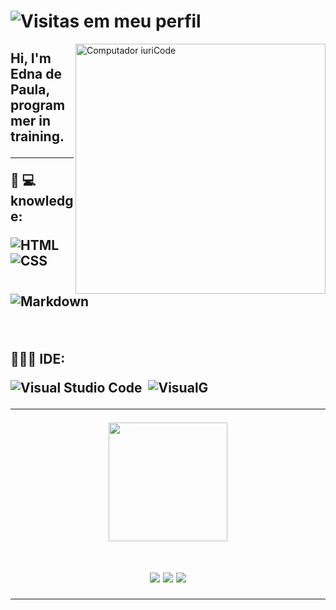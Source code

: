 # ![Visitas em meu perfil](https://komarev.com/ghpvc/?username=ednadepaula&color=DB7093&label=Welcome+to+my+profile+you+are+visitor+nº:)
<img src="https://raw.githubusercontent.com/MicaelliMedeiros/micaellimedeiros/master/image/computer-illustration.png" min-width="400px" max-width="400px" width="400px" align="right" alt="Computador iuriCode">

<h2 align="left"> 
  Hi, I'm Edna de Paula, programmer in training.
</p>

---

<p align="left">
  📖 💻 knowledge:
  
![HTML](https://img.shields.io/badge/-HTML-black?style=flat&logo=HTML5)
![CSS](https://img.shields.io/badge/-CSS-black?style=flat&logo=CSS3&logoColor=1572B6)
![Markdown](https://img.shields.io/badge/-Markdown-black?style=flat&logo=markdown)
</p>

<br>

<p align="left">
  👩🏾‍💻 IDE: 
  

![Visual Studio Code](https://img.shields.io/badge/-Visual%20Studio%20Code-black?style=flat&logo=visual-studio-code&logoColor=007ACC)&nbsp;
![VisualG](https://img.shields.io/badge/-VisualG-black?style=flat&logo=v&logoColor=a66321)&nbsp;
</p>

---

<div align="center" />

<div align="center">
  <a href="https://github.com/ednadepaula">
  <img height="190em" src="https://github-readme-stats.vercel.app/api?username=ednadepaula&show_icons=true&theme=dracula&include_all_commits=true&count_private=true"/>
 
</div>

<br />
<div> 

 <a href="https://mail.google.com/mail/?view=cm&fs=1&to=ednadepaulaeap@gmail.com&su=Contato%20-%20via%20perfil%20do%20github&body=Ol%C3%A1%20Edna%20Tudo%20bem?" target="_blank"><img src="https://img.shields.io/badge/Gmail-3e65cf?style=for-the-badge&logo=gmail&logoColor=white" target="_blank"></a> 
  <a href="https://instagram.com/ednadepaulaeap" target="_blank"><img src="https://img.shields.io/badge/-Instagram-%23E4405F?style=for-the-badge&logo=instagram&logoColor=white" target="_blank"></a>
  <a href="https://www.linkedin.com/in/ednadepaula" target="_blank"><img src="https://img.shields.io/badge/-LinkedIn-%230077B5?style=for-the-badge&logo=linkedin&logoColor=white" target="_blank"></a> 
 
</div>

---


